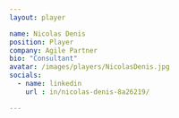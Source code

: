 ```yaml
---
layout: player

name: Nicolas Denis
position: Player
company: Agile Partner
bio: "Consultant"
avatar: /images/players/NicolasDenis.jpg
socials:
  - name: linkedin
    url : in/nicolas-denis-8a26219/

---
```

